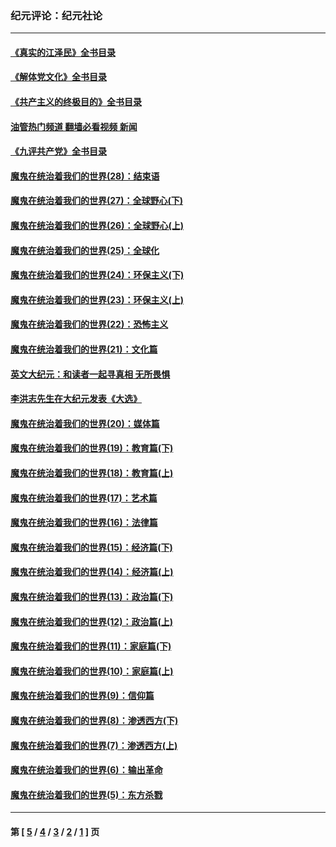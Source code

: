 ### 纪元评论：纪元社论
---
#### [《真实的江泽民》全书目录](../../pages/nsc422/n13721399.md?12260330) 
#### [《解体党文化》全书目录](../../pages/nsc422/n13721157.md?12260330) 
#### [《共产主义的终极目的》全书目录](../../pages/nsc422/n13721048.md?12260330) 
#### [油管热门频道 翻墙必看视频 新闻](ok?12260330)
#### [《九评共产党》全书目录](../../pages/nsc422/n13708085.md?12260330) 
#### [魔鬼在统治着我们的世界(28)：结束语](../../pages/nsc422/n10936246.md?12260330) 
#### [魔鬼在统治着我们的世界(27)：全球野心(下)](../../pages/nsc422/n10928319.md?12260330) 
#### [魔鬼在统治着我们的世界(26)：全球野心(上)](../../pages/nsc422/n10900318.md?12260330) 
#### [魔鬼在统治着我们的世界(25)：全球化](../../pages/nsc422/n10788205.md?12260330) 
#### [魔鬼在统治着我们的世界(24)：环保主义(下)](../../pages/nsc422/n10695307.md?12260330) 
#### [魔鬼在统治着我们的世界(23)：环保主义(上)](../../pages/nsc422/n10688613.md?12260330) 
#### [魔鬼在统治着我们的世界(22)：恐怖主义](../../pages/nsc422/n10614727.md?12260330) 
#### [魔鬼在统治着我们的世界(21)：文化篇](../../pages/nsc422/n10597706.md?12260330) 
#### [英文大纪元：和读者一起寻真相 无所畏惧](../../pages/nsc422/n12542027.md?12260330) 
#### [李洪志先生在大纪元发表《大选》](../../pages/nsc422/n12534746.md?12260330) 
#### [魔鬼在统治着我们的世界(20)：媒体篇](../../pages/nsc422/n10586579.md?12260330) 
#### [魔鬼在统治着我们的世界(19)：教育篇(下)](../../pages/nsc422/n10564808.md?12260330) 
#### [魔鬼在统治着我们的世界(18)：教育篇(上)](../../pages/nsc422/n10526970.md?12260330) 
#### [魔鬼在统治着我们的世界(17)：艺术篇](../../pages/nsc422/n10499093.md?12260330) 
#### [魔鬼在统治着我们的世界(16)：法律篇](../../pages/nsc422/n10485969.md?12260330) 
#### [魔鬼在统治着我们的世界(15)：经济篇(下)](../../pages/nsc422/n10469975.md?12260330) 
#### [魔鬼在统治着我们的世界(14)：经济篇(上)](../../pages/nsc422/n10457370.md?12260330) 
#### [魔鬼在统治着我们的世界(13)：政治篇(下)](../../pages/nsc422/n10448270.md?12260330) 
#### [魔鬼在统治着我们的世界(12)：政治篇(上)](../../pages/nsc422/n10444576.md?12260330) 
#### [魔鬼在统治着我们的世界(11)：家庭篇(下)](../../pages/nsc422/n10440961.md?12260330) 
#### [魔鬼在统治着我们的世界(10)：家庭篇(上)](../../pages/nsc422/n10435448.md?12260330) 
#### [魔鬼在统治着我们的世界(9)：信仰篇](../../pages/nsc422/n10432159.md?12260330) 
#### [魔鬼在统治着我们的世界(8)：渗透西方(下)](../../pages/nsc422/n10429603.md?12260330) 
#### [魔鬼在统治着我们的世界(7)：渗透西方(上)](../../pages/nsc422/n10426013.md?12260330) 
#### [魔鬼在统治着我们的世界(6)：输出革命](../../pages/nsc422/n10421536.md?12260330) 
#### [魔鬼在统治着我们的世界(5)：东方杀戮](../../pages/nsc422/n10417707.md?12260330) 

---
#### 第 [ [5](./5.md?12260330) / [4](./4.md?12260330) / [3](./3.md?12260330) / [2](./2.md?12260330) / [1](./1.md?12260330) ] 页
